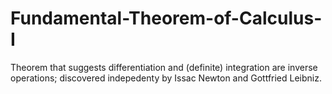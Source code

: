 # Fundamental-Theorem-of-Calculus-I
Theorem that suggests differentiation and (definite) integration are inverse operations; discovered indepedenty by Issac Newton and Gottfried Leibniz.
